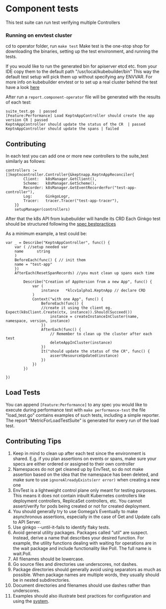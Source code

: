 # Component tests
This test suite can run test verifying multiple Controllers

### Running on envtest cluster

cd to operator folder, run 
```make test```
Make test is the one-stop shop for downloading the binaries, setting up the test environment, and running the tests.

If you would like to run the generated bin for apiserver etcd etc. from your IDE copy them to the default path "/usr/local/kubebuilder/bin"
This way the default test setup will pick them up without specifying any ENVVAR.
For more info on kubebuilder envtest or to set up a real cluster behind the test have a look [here](https://book.kubebuilder.io/reference/envtest.html)

After run a ```report.component-operator``` file will be generated with the results of each test:

```
suite_test.go  | passed
[Feature:Performance] Load KeptnAppController should create the app version CR | passed
KeptnAppController should update the status of the CR  | passed
KeptnAppController should update the spans | failed
```

## Contributing

In each test you can add one or more new controllers to the suite_test similarly as follows:

    controllers := []keptncontroller.Controller{&keptnapp.KeptnAppReconciler{
			Client:   k8sManager.GetClient(),
			Scheme:   k8sManager.GetScheme(),
			Recorder: k8sManager.GetEventRecorderFor("test-app-controller"),
			Log:      GinkgoLogr,
			Tracer:   tracer.Tracer("test-app-tracer"),
		}}
		setupManager(controllers)
	
After that the k8s API from kubebuilder will handle its CRD
Each Ginkgo test should be structured following the [spec bestpractices](https://onsi.github.io/ginkgo/#writing-specs)

As a minimum example, a test could be:
```
var _ = Describe("KeptnAppController", func() {
    var ( //setup needed var
    name      string
    )
    BeforeEach(func() { // init them
    name = "test-app"
    })
    AfterEach(ResetSpanRecords) //you must clean up spans each time 
    
        Describe("Creation of AppVersion from a new App", func() {
            var (
                instance   *klcv1alpha1.KeptnApp // declare CRD
            )
            Context("with one App", func() {
                BeforeEach(func() {  
                //create it using the client eg. Expect(k8sClient.Create(ctx, instance)).Should(Succeed())
                    instance = createInstanceInCluster(name, namespace, version, instance)
                })
                AfterEach(func() {
                    // Remember to clean up the cluster after each test
                    deleteAppInCluster(instance)
                })
                It("should update the status of the CR", func() {
                    assertResourceUpdated(instance)
                })
            })
        })

})
```

## Load Tests 

You can append ```[Feature:Performance]``` to any spec you would like to execute during performance test with ```make performance-test``` the file 
"load_test.go" contains examples of such tests, including a simple reporter. The report "MetricForLoadTestSuite" is generated for every run of the load test.


## Contributing Tips

1. Keep in mind to clean up after each test since the environment is shared. E.g. if you plan assertions on events or spans, make sure your specs are either ordered or assigned to their own controller
2. Namespaces do not get cleaned up by EnvTest, so do not make assertion based on the idea that the namespace has been deleted, and make sure to use `ignoreAlreadyExists(err error)` when creating a new one
3. EnvTest is a lightweight control plane only meant for testing purposes. This means it does not contain inbuilt Kubernetes controllers like deployment controllers, ReplicaSet controllers, etc. You cannot assert/verify for pods being created or not for created deployment. 
4. You should generally try to use Gomega’s Eventually to make asynchronous assertions, especially in the case of Get and Update calls to API Server.
5. Use ginkgo --until-it-fails to identify flaky tests.
6. Avoid general utility packages. Packages called "util" are suspect. Instead, derive a name that describes your desired function. For example, the utility functions dealing with waiting for operations are in the wait package and include functionality like Poll. The full name is wait.Poll.
7. All filenames should be lowercase. 
8. Go source files and directories use underscores, not dashes.
9. Package directories should generally avoid using separators as much as possible. When package names are multiple words, they usually should be in nested subdirectories. 
10. Document directories and filenames should use dashes rather than underscores. 
11. Examples should also illustrate best practices for configuration and using the [system](https://kubernetes.io/docs/concepts/configuration/overview/).
